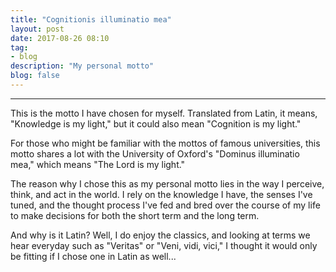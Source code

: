 ```yaml
---
title: "Cognitionis illuminatio mea"
layout: post
date: 2017-08-26 08:10
tag:
- blog
description: "My personal motto"
blog: false
---
```


---

This is the motto I have chosen for myself. Translated from Latin, it means, "Knowledge is my light," but it could also mean "Cognition is my light." 

For those who might be familiar with the mottos of famous universities, this motto shares a lot with the University of Oxford's "Dominus illuminatio mea," which means "The Lord is my light."

The reason why I chose this as my personal motto lies in the way I perceive, think, and act in the world. I rely on the knowledge I have, the senses I've tuned, and the thought process I've fed and bred over the course of my life to make decisions for both the short term and the long term.

And why is it Latin? Well, I do enjoy the classics, and looking at terms we hear everyday such as "Veritas" or "Veni, vidi, vici," I thought it would only be fitting if I chose one in Latin as well...
